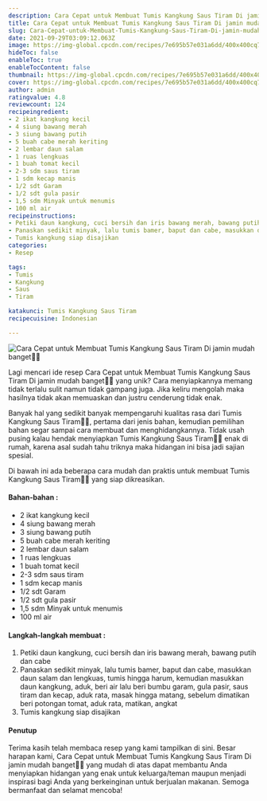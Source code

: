 ```yaml
---
description: Cara Cepat untuk Membuat Tumis Kangkung Saus Tiram Di jamin mudah banget"
title: Cara Cepat untuk Membuat Tumis Kangkung Saus Tiram Di jamin mudah banget
slug: Cara-Cepat-untuk-Membuat-Tumis-Kangkung-Saus-Tiram-Di-jamin-mudah-banget
date: 2021-09-29T03:09:12.063Z
image: https://img-global.cpcdn.com/recipes/7e695b57e031a6dd/400x400cq70/photo.jpg
hideToc: false
enableToc: true
enableTocContent: false
thumbnail: https://img-global.cpcdn.com/recipes/7e695b57e031a6dd/400x400cq70/photo.jpg
cover: https://img-global.cpcdn.com/recipes/7e695b57e031a6dd/400x400cq70/photo.jpg
author: admin
ratingvalue: 4.8
reviewcount: 124
recipeingredient:
- 2 ikat kangkung kecil
- 4 siung bawang merah
- 3 siung bawang putih
- 5 buah cabe merah keriting
- 2 lembar daun salam
- 1 ruas lengkuas
- 1 buah tomat kecil
- 2-3 sdm saus tiram
- 1 sdm kecap manis
- 1/2 sdt Garam
- 1/2 sdt gula pasir
- 1,5 sdm Minyak untuk menumis
- 100 ml air
recipeinstructions:
- Petiki daun kangkung, cuci bersih dan iris bawang merah, bawang putih dan cabe
- Panaskan sedikit minyak, lalu tumis bamer, baput dan cabe, masukkan daun salam dan lengkuas, tumis hingga harum, kemudian masukkan daun kangkung, aduk, beri air lalu beri bumbu garam, gula pasir, saus tiram dan kecap, aduk rata, masak hingga matang, sebelum dimatikan beri potongan tomat, aduk rata, matikan, angkat
- Tumis kangkung siap disajikan
categories:
- Resep

tags:
- Tumis
- Kangkung
- Saus
- Tiram

katakunci: Tumis Kangkung Saus Tiram
recipecuisine: Indonesian

---
```


![Cara Cepat untuk Membuat Tumis Kangkung Saus Tiram Di jamin mudah banget👩‍🍳](https://img-global.cpcdn.com/recipes/7e695b57e031a6dd/400x400cq70/photo.jpg)

Lagi mencari ide resep Cara Cepat untuk Membuat Tumis Kangkung Saus Tiram Di jamin mudah banget👩‍🍳 yang unik? Cara menyiapkannya memang tidak terlalu sulit namun tidak gampang juga. Jika keliru mengolah maka hasilnya tidak akan memuaskan dan justru cenderung tidak enak.

Banyak hal yang sedikit banyak mempengaruhi kualitas rasa dari Tumis Kangkung Saus Tiram👩‍🍳, pertama dari jenis bahan, kemudian pemilihan bahan segar sampai cara membuat dan menghidangkannya. Tidak usah pusing kalau hendak menyiapkan Tumis Kangkung Saus Tiram👩‍🍳 enak di rumah, karena asal sudah tahu triknya maka hidangan ini bisa jadi sajian spesial.

Di bawah ini ada beberapa cara mudah dan praktis untuk membuat Tumis Kangkung Saus Tiram👩‍🍳 yang siap dikreasikan.

<!--inarticleads1-->

#### Bahan-bahan :

- 2 ikat kangkung kecil
- 4 siung bawang merah
- 3 siung bawang putih
- 5 buah cabe merah keriting
- 2 lembar daun salam
- 1 ruas lengkuas
- 1 buah tomat kecil
- 2-3 sdm saus tiram
- 1 sdm kecap manis
- 1/2 sdt Garam
- 1/2 sdt gula pasir
- 1,5 sdm Minyak untuk menumis
- 100 ml air

<!--inarticleads2-->

#### Langkah-langkah membuat :

1. Petiki daun kangkung, cuci bersih dan iris bawang merah, bawang putih dan cabe
1. Panaskan sedikit minyak, lalu tumis bamer, baput dan cabe, masukkan daun salam dan lengkuas, tumis hingga harum, kemudian masukkan daun kangkung, aduk, beri air lalu beri bumbu garam, gula pasir, saus tiram dan kecap, aduk rata, masak hingga matang, sebelum dimatikan beri potongan tomat, aduk rata, matikan, angkat
1. Tumis kangkung siap disajikan

#### Penutup

Terima kasih telah membaca resep yang kami tampilkan di sini. Besar harapan kami, Cara Cepat untuk Membuat Tumis Kangkung Saus Tiram Di jamin mudah banget👩‍🍳 yang mudah di atas dapat membantu Anda menyiapkan hidangan yang enak untuk keluarga/teman maupun menjadi inspirasi bagi Anda yang berkeinginan untuk berjualan makanan. Semoga bermanfaat dan selamat mencoba!